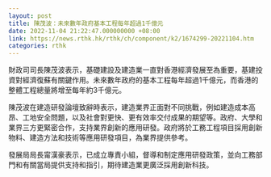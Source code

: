 ```yaml
---
layout: post
title: 陳茂波：未來數年政府基本工程每年超過1千億元
date: 2022-11-04 21:22:47.000000000 +08:00
link: https://news.rthk.hk/rthk/ch/component/k2/1674299-20221104.htm
categories: rthk
---
```


財政司司長陳茂波表示，基礎建設及建造業一直對香港經濟發展至為重要，基建投資對經濟復蘇有關鍵作用。未來數年政府的基本工程每年超過1千億元，而香港的整體工程總量將增至每年約3千億元。

陳茂波在建造研發論壇致辭時表示，建造業界正面對不同挑戰，例如建造成本高昂、工地安全問題，以及社會對更快、更有效率交付成果的期望等。政府、大學和業界三方更緊密合作，支持業界創新的應用研發。政府將於工務工程項目採用創新物料、建造方法和技術等應用研發項目，為業界提供參考。

發展局局長甯漢豪表示，已成立專責小組，督導和制定應用研發政策，並向工務部門和有關當局提供支持和指引，期待建造業更廣泛採用創新科技。
